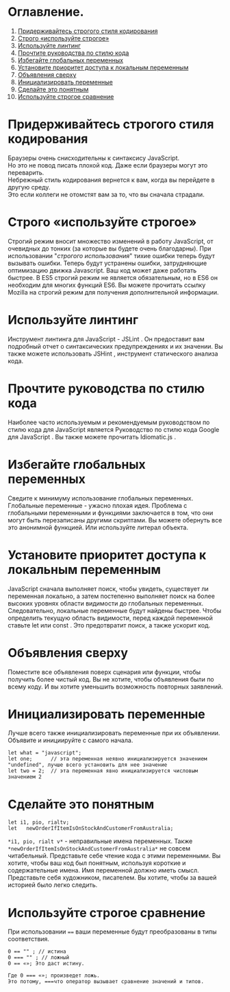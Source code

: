 # Оглавление.
1. [Придерживайтесь строгого стиля кодирования](#Придерживайтесь-строгого-стиля-кодирования)
2. [Строго «используйте строгое»](#Строго-«используйте-строгое»)
3. [Используйте линтинг](#Используйте-линтинг)
4. [Прочтите руководства по стилю кода](#Прочтите-руководства-по-стилю-кода)
5. [Избегайте глобальных переменных](#Избегайте-глобальных-переменных)
6. [Установите приоритет доступа к локальным переменным](#Установите-приоритет-доступа-к-локальным-переменным)
7. [Объявления сверху](#Объявления-сверху)
8. [Инициализировать переменные](#Инициализировать-переменные)
9. [Сделайте это понятным](#Сделайте-это-понятным)
10. [Используйте строгое сравнение](#Используйте-строгое-сравнение)









# Придерживайтесь строгого стиля кодирования
Браузеры очень снисходительны к синтаксису JavaScript.<br />
Но это не повод писать плохой код. Даже если браузеры могут это переварить.<br />
Небрежный стиль кодирования вернется к вам, когда вы перейдете в другую среду.<br />
Это если коллеги не отомстят вам за то, что вы сначала страдали.

# Строго «используйте строгое»
Строгий режим вносит множество изменений в работу JavaScript, от очевидных до тонких (за которые вы будете очень благодарны).
При использовании "_строгого использования_" тихие ошибки теперь будут вызывать ошибки. Теперь будут устранены ошибки, затрудняющие 
оптимизацию движка Javascript. Ваш код может даже работать быстрее.
В ES5 строгий режим не является обязательным, но в ES6 он необходим для многих функций ES6.
Вы можете прочитать ссылку Mozilla на строгий режим для получения дополнительной информации.
# Используйте линтинг
Инструмент линтинга для JavaScript - JSLint . Он предоставит вам подробный отчет 
о синтаксических предупреждениях и их значении. 
Вы также можете использовать JSHint , инструмент статического анализа кода.

# Прочтите руководства по стилю кода
Наиболее часто используемым и рекомендуемым руководством по стилю кода для JavaScript является Руководство по стилю кода Google для 
JavaScript . Вы также можете прочитать Idiomatic.js .
# Избегайте глобальных переменных
Сведите к минимуму использование глобальных переменных. Глобальные переменные - ужасно плохая идея.
Проблема с глобальными переменными и функциями заключается в том, что они могут быть перезаписаны другими скриптами.
Вы можете обернуть все это анонимной функцией. Или используйте литерал объекта.
# Установите приоритет доступа к локальным переменным
JavaScript сначала выполняет поиск, чтобы увидеть, существует ли переменная локально, а затем постепенно выполняет поиск на более 
высоких уровнях области видимости до глобальных переменных. Следовательно, локальные переменные будут найдены быстрее.
Чтобы определить текущую область видимости, перед каждой переменной ставьте let или const . Это предотвратит поиск, а также ускорит код.
# Объявления сверху
Поместите все объявления поверх сценария или функции, чтобы получить более чистый код. Вы не хотите, чтобы объявления были по всему коду. 
И вы хотите уменьшить возможность повторных заявлений.
# Инициализировать переменные
Лучше всего также инициализировать переменные при их объявлении. Объявите и инициируйте с самого начала.
```
let what = "javascript"; 
let one;      // эта переменная неявно инициализируется значением "undefined", лучше всего установить для нее значение
let two = 2;  // эта переменная явно инициализируется числовым значением 2

```
# Сделайте это понятным
```
let i1, pio, rialtv; 
let   newOrderIfItemIsOnStockAndCustomerFromAustralia;
```
`*i1, pio, rialt v*` - неправильные имена переменных. 
Также `*newOrderIfItemIsOnStockAndCustomerFromAustralia*` не совсем читабельный. 
Представьте себе чтение кода с этими переменными. Вы хотите, чтобы ваш код был понятным, используя короткие и содержательные имена. 
Имя переменной должно иметь смысл.
Представьте себя художником, писателем. Вы хотите, чтобы за вашей историей было легко следить.

# Используйте строгое сравнение

При использовании `==` ваши переменные будут преобразованы в типы соответствия.
```
0 == "" ; // истина 
0 === "" ; // ложный
0 == «»; Это даст истину.
```
```
Где 0 === «»; произведет ложь.
Это потому, ===что оператор вызывает сравнение значений и типов.
```